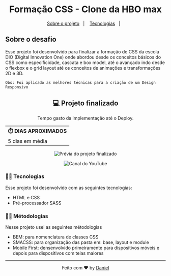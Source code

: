 <h1 align="center">Formação CSS - Clone da HBO max</h1>

<p align="center">
  <a href="#-sobre-o-desafio">Sobre o projeto</a>&nbsp;&nbsp;&nbsp;|&nbsp;&nbsp;&nbsp;
  <a href="#-tecnologias">Tecnologias</a>&nbsp;&nbsp;&nbsp;|&nbsp;&nbsp;&nbsp;
</p>

## Sobre o desafio
<p>
    Esse projeto foi desenvolvido para finalizar a formação de CSS da escola DIO (Digital Innovation One) onde abordou desde os conceitos básicos do CSS como especificidade, cascata e box model, até o avançado indo desde o flexbox e o grid layout até os conceitos de animações e transformações 2D e 3D.

    Obs: Foi aplicado as melhores técnicas para a criação de um Design Responsivo
</p>
<h2 align="center">💻 Projeto finalizado</h2>

<div align="center">
  <table>
    <legend>Tempo gasto da implementação até o Deploy.</legend>
    <tr>
      <th>⏱️ DIAS APROXIMADOS</th>
    </tr>
    <tr>
      <td>5 dias em média</td>
    </tr>
  </table>
</div>

<p align="center" >
    <img src="./.github/preview.gif" alt="Prévia do projeto finalizado">
</p>


<p align="center">
  <img alt="Canal do YouTube" src="https://img.shields.io/youtube/channel/subscribers/UCHf8h4M94Wnw5o4deGWZKnw?label=Daniel%20Moura&logo=YouTube&logoColor=red&style=social">
</p>


### 👨‍💻 Tecnologias

Esse projeto foi desenvolvido com as seguintes tecnologias:

- HTML e CSS
- Pré-processador SASS


### 👨‍💻 Métodologias

Nesse projeto usei as seguintes métodologias

- BEM: para nomenclatura de classes CSS
- SMACSS: para organização das pasta em: base, layout e module
- Mobile First: densenvolvido primeiramente para dispositivos móveis e depois para dispositivos com telas maiores

---

<p align="center">
    Feito com ♥ by <a href="https://www.youtube.com/channel/UCHf8h4M94Wnw5o4deGWZKnw" target="_blank">Daniel</a>
</p>
